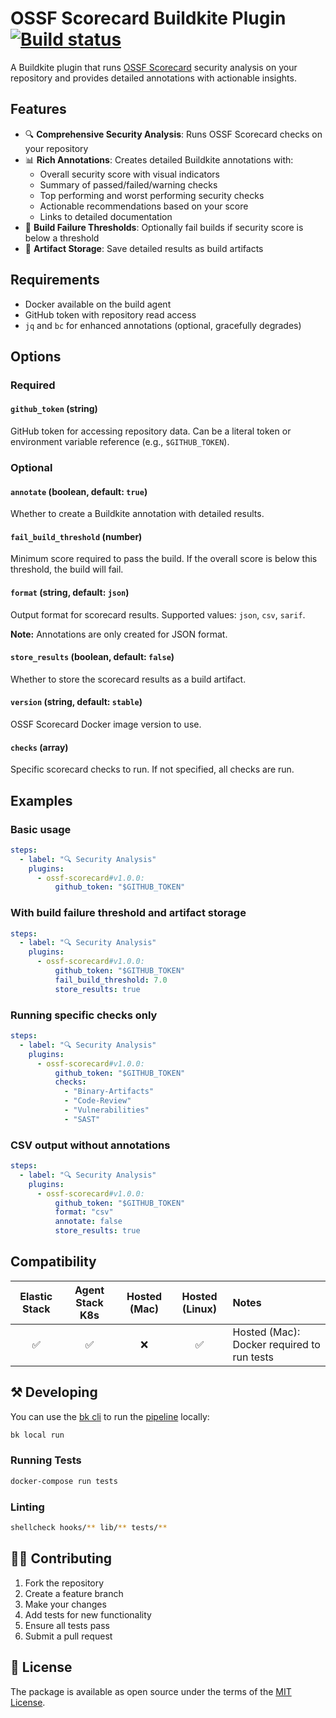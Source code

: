 # OSSF Scorecard Buildkite Plugin [![Build status](https://badge.buildkite.com/d673030645c7f3e7e397affddd97cfe9f93a40547ed17b6dc5.svg)](https://buildkite.com/buildkite/plugins-template)

A Buildkite plugin that runs [OSSF Scorecard](https://github.com/ossf/scorecard) security analysis on your repository and provides detailed annotations with actionable insights.

## Features

- 🔍 **Comprehensive Security Analysis**: Runs OSSF Scorecard checks on your repository
- 📊 **Rich Annotations**: Creates detailed Buildkite annotations with:
  - Overall security score with visual indicators
  - Summary of passed/failed/warning checks
  - Top performing and worst performing security checks
  - Actionable recommendations based on your score
  - Links to detailed documentation
- 🎯 **Build Failure Thresholds**: Optionally fail builds if security score is below a threshold
- 📁 **Artifact Storage**: Save detailed results as build artifacts

## Requirements

- Docker available on the build agent
- GitHub token with repository read access
- `jq` and `bc` for enhanced annotations (optional, gracefully degrades)

## Options

### Required

#### `github_token` (string)

GitHub token for accessing repository data. Can be a literal token or environment variable reference (e.g., `$GITHUB_TOKEN`).

### Optional

#### `annotate` (boolean, default: `true`)

Whether to create a Buildkite annotation with detailed results.

#### `fail_build_threshold` (number)

Minimum score required to pass the build. If the overall score is below this threshold, the build will fail.

#### `format` (string, default: `json`)

Output format for scorecard results. Supported values: `json`, `csv`, `sarif`.

**Note:** Annotations are only created for JSON format.

#### `store_results` (boolean, default: `false`)

Whether to store the scorecard results as a build artifact.

#### `version` (string, default: `stable`)

OSSF Scorecard Docker image version to use.

#### `checks` (array)

Specific scorecard checks to run. If not specified, all checks are run.

## Examples

### Basic usage

```yaml
steps:
  - label: "🔍 Security Analysis"
    plugins:
      - ossf-scorecard#v1.0.0:
          github_token: "$GITHUB_TOKEN"
```

### With build failure threshold and artifact storage

```yaml
steps:
  - label: "🔍 Security Analysis"
    plugins:
      - ossf-scorecard#v1.0.0:
          github_token: "$GITHUB_TOKEN"
          fail_build_threshold: 7.0
          store_results: true
```

### Running specific checks only

```yaml
steps:
  - label: "🔍 Security Analysis"
    plugins:
      - ossf-scorecard#v1.0.0:
          github_token: "$GITHUB_TOKEN"
          checks:
            - "Binary-Artifacts"
            - "Code-Review"
            - "Vulnerabilities"
            - "SAST"
```

### CSV output without annotations

```yaml
steps:
  - label: "🔍 Security Analysis"
    plugins:
      - ossf-scorecard#v1.0.0:
          github_token: "$GITHUB_TOKEN"
          format: "csv"
          annotate: false
          store_results: true
```

## Compatibility

| Elastic Stack | Agent Stack K8s | Hosted (Mac) | Hosted (Linux) | Notes |
| :-----------: | :-------------: | :----: | :----: |:---- |
| ✅ | ✅ | ❌ | ✅ | Hosted (Mac): Docker required to run tests |

## ⚒ Developing

You can use the [bk cli](https://github.com/buildkite/cli) to run the [pipeline](.buildkite/pipeline.yml) locally:

```bash
bk local run
```

### Running Tests

```bash
docker-compose run tests
```

### Linting

```bash
shellcheck hooks/** lib/** tests/**
```

## 👩‍💻 Contributing

1. Fork the repository
2. Create a feature branch
3. Make your changes
4. Add tests for new functionality
5. Ensure all tests pass
6. Submit a pull request

## 📜 License

The package is available as open source under the terms of the [MIT License](https://opensource.org/licenses/MIT).
